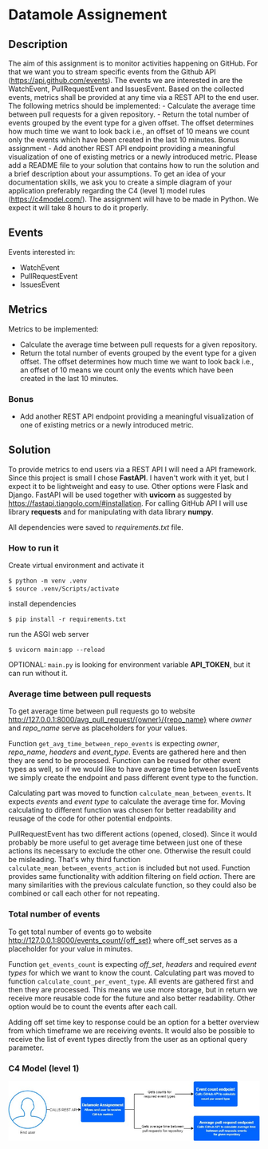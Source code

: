 # Datamole Assignement
## Description
The aim of this assignment is to monitor activities happening on GitHub. For that we want you to stream specific events from the Github API (https://api.github.com/events). The events we are interested in are the WatchEvent, PullRequestEvent and IssuesEvent. Based on the collected events, metrics shall be provided at any time via a REST API to the end user. The following metrics should be implemented:  - Calculate the average time between pull requests for a given repository.  - Return the total number of events grouped by the event type for a given    offset. The offset determines how much time we want to look back i.e., an offset of 10 means we count only the events which have been created in the last 10 minutes. Bonus assignment  - Add another REST API endpoint providing a meaningful visualization of one of existing metrics or a newly introduced metric. Please add a README file to your solution that contains how to run the solution and a brief description about your assumptions. To get an idea of your documentation skills, we ask you to create a simple diagram of your application preferably regarding the C4 (level 1) model rules (https://c4model.com/). The assignment will have to be made in Python. We expect it will take 8 hours to do it properly.

## Events
Events interested in:
* WatchEvent
* PullRequestEvent
* IssuesEvent

## Metrics
Metrics to be implemented:
* Calculate the average time between pull requests for a given repository.
* Return the total number of events grouped by the event type for a given    offset. The offset determines how much time we want to look back i.e., an offset of 10 means we count only the events which have been created in the last 10 minutes. 
### Bonus
* Add another REST API endpoint providing a meaningful visualization of one of existing metrics or a newly introduced metric.

## Solution
To provide metrics to end users via a REST API I will need a API framework. Since this project is small I chose **FastAPI**. I haven't work with it yet, but I expect it to be lightweight and easy to use. Other options were Flask and Django. FastAPI will be used together with **uvicorn** as suggested by https://fastapi.tiangolo.com/#installation. For calling GitHub API I will use library **requests** and for manipulating with data library **numpy**.

All dependencies were saved to *requirements.txt* file.

### How to run it
Create virtual environment and activate it
```
$ python -m venv .venv
$ source .venv/Scripts/activate
```
install dependencies
```
$ pip install -r requirements.txt
```
run the ASGI web server
```
$ uvicorn main:app --reload
```
OPTIONAL: ```main.py``` is looking for environment variable **API_TOKEN**, but it can run without it.
### Average time between pull requests
To get average time between pull requests go to website http://127.0.0.1:8000/avg_pull_request/{owner}/{repo_name} where *owner* and *repo_name* serve as placeholders for your values.

Function ```get_avg_time_between_repo_events``` is expecting *owner*, *repo_name*, *headers* and *event_type*. Events are gathered here and then they are send to be processed. Function can be reused for other event types as well, so if we would like to have average time between IssueEvents we simply create the endpoint and pass different event type to the function.

Calculating part was moved to function ```calculate_mean_between_events```. It expects *events* and *event type* to calculate the average time for. Moving calculating to different function was chosen for better readability and reusage of the code for other potential endpoints.

PullRequestEvent has two different actions (opened, closed). Since it would probably be more useful to get average time between just one of these actions its necessary to exclude the other one. Otherwise the result could be misleading. That's why third function ```calculate_mean_between_events_action``` is included but not used. Function provides same functionality with addition filtering on field *action*.
There are many similarities with the previous calculate function, so they could also be combined or call each other for not repeating.

### Total number of events
To get total number of events go to website http://127.0.0.1:8000/events_count/{off_set} where off_set serves as a placeholder for your value in minutes.

Function ```get_events_count``` is expecting *off_set*, *headers* and required *event types* for which we want to know the count. Calculating part was moved to function ```calculate_count_per_event_type```. All events are gathered first and then they are processed. This means we use more storage, but in return we receive more reusable code for the future and also better readability. Other option would be to count the events after each call.

Adding off set time key to response could be an option for a better overview from which timeframe we are receiving events. It would also be possible to receive the list of event types directly from the user as an optional query parameter.

### C4 Model (level 1)
![alt text](overview.jpg)